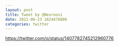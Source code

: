 ```yaml
--- 
layout: post 
title: Tweet by @Neuroosi 
date: 2021-06-23 1624476806 
categories: twitter 
--- 
```

https://twitter.com/o/status/1407782745212960776